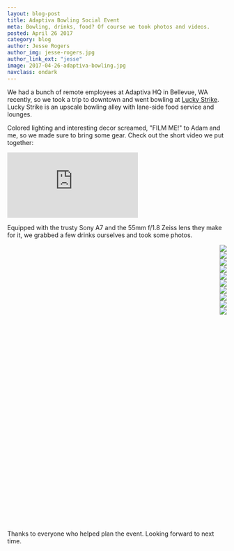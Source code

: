 ```yaml
---
layout: blog-post
title: Adaptiva Bowling Social Event
meta: Bowling, drinks, food? Of course we took photos and videos.
posted: April 26 2017
category: blog
author: Jesse Rogers
author_img: jesse-rogers.jpg
author_link_ext: "jesse"
image: 2017-04-26-adaptiva-bowling.jpg
navclass: ondark
---
```

We had a bunch of remote employees at Adaptiva HQ in Bellevue, WA recently, so we took a trip to downtown and went bowling at <a href="http://www.bowlluckystrike.com/locations/bellevue/" target="_blank">Lucky Strike</a>. Lucky Strike is an upscale bowling alley with lane-side food service and lounges.

Colored lighting and interesting decor screamed, "FILM ME!" to Adam and me, so we made sure to bring some gear. Check out the short video we put together:

<div class="responsive-video">
<iframe src="https://player.vimeo.com/video/214739700" frameborder="0" webkitallowfullscreen mozallowfullscreen allowfullscreen></iframe>
</div>

Equipped with the trusty Sony A7 and the 55mm f/1.8 Zeiss lens they make for it, we grabbed a few drinks ourselves and took some photos.

<div class="slider-wrap">
<div class="slider" style="height: 640px; text-align: right;">
<div class="slider-container">
<div class="photo"><img src="{{"/assets/img/posts/2017-04-24-bowling-32.jpg" | relative_url}}"></div>
<div class="photo"><img src="{{"/assets/img/posts/2017-04-24-bowling-35.jpg" | relative_url}}"></div>
<div class="photo"><img src="{{"/assets/img/posts/2017-04-24-bowling-36.jpg" | relative_url}}"></div>
<div class="photo"><img src="{{"/assets/img/posts/2017-04-24-bowling-04.jpg" | relative_url}}"></div>
<div class="photo vertical"><img src="{{"/assets/img/posts/2017-04-24-bowling-12.jpg" | relative_url}}"></div>
<div class="photo"><img src="{{"/assets/img/posts/2017-04-24-bowling-24.jpg" | relative_url}}"></div>
<div class="photo"><img src="{{"/assets/img/posts/2017-04-24-bowling-33.jpg" | relative_url}}"></div>
<div class="photo"><img src="{{"/assets/img/posts/2017-04-24-bowling-44.jpg" | relative_url}}"></div>
<div class="photo"><img src="{{"/assets/img/posts/2017-04-24-bowling-48.jpg" | relative_url}}"></div>
<div class="photo vertical"><img src="{{"/assets/img/posts/2017-04-24-bowling-52.jpg" | relative_url}}"></div>
</div>
</div>
</div>

Thanks to everyone who helped plan the event. Looking forward to next time.
